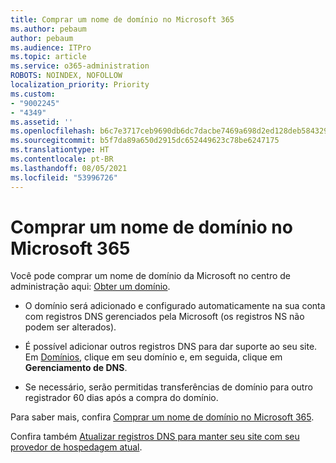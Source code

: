 ```yaml
---
title: Comprar um nome de domínio no Microsoft 365
ms.author: pebaum
author: pebaum
ms.audience: ITPro
ms.topic: article
ms.service: o365-administration
ROBOTS: NOINDEX, NOFOLLOW
localization_priority: Priority
ms.custom:
- "9002245"
- "4349"
ms.assetid: ''
ms.openlocfilehash: b6c7e3717ceb9690db6dc7dacbe7469a698d2ed128deb5843291687814ba302e
ms.sourcegitcommit: b5f7da89a650d2915dc652449623c78be6247175
ms.translationtype: HT
ms.contentlocale: pt-BR
ms.lasthandoff: 08/05/2021
ms.locfileid: "53996726"
---
```

# <a name="buy-a-domain-name-in-microsoft-365"></a>Comprar um nome de domínio no Microsoft 365

Você pode comprar um nome de domínio da Microsoft no centro de administração aqui: [Obter um domínio](https://admin.microsoft.com/Domains/Buy).

- O domínio será adicionado e configurado automaticamente na sua conta com registros DNS gerenciados pela Microsoft (os registros NS não podem ser alterados).

- É possível adicionar outros registros DNS para dar suporte ao seu site.  Em [Domínios](https://admin.microsoft.com/AdminPortal/Home#/Domains), clique em seu domínio e, em seguida, clique em **Gerenciamento de DNS**.

- Se necessário, serão permitidas transferências de domínio para outro registrador 60 dias após a compra do domínio.

Para saber mais, confira [Comprar um nome de domínio no Microsoft 365](https://docs.microsoft.com/microsoft-365/admin/get-help-with-domains/buy-a-domain-name?view=o365-worldwide).

Confira também [Atualizar registros DNS para manter seu site com seu provedor de hospedagem atual](https://docs.microsoft.com/alchemyinsights/update-dns-records-to-keep-your-website-with-your-current-hosting-provider-0).
